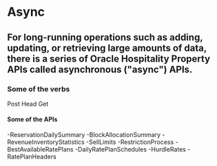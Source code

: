 # Async

## For long-running operations such as adding, updating, or retrieving large amounts of data, there is a series of Oracle Hospitality Property APIs called asynchronous ("async") APIs.

### Some of the verbs
Post
Head
Get


#### Some of the APIs
-ReservationDailySummary
-BlockAllocationSummary
-RevenueInventoryStatistics
-SellLimits
-RestrictionProcess
-BestAvailableRatePlans
-DailyRatePlanSchedules
-HurdleRates
-RatePlanHeaders

